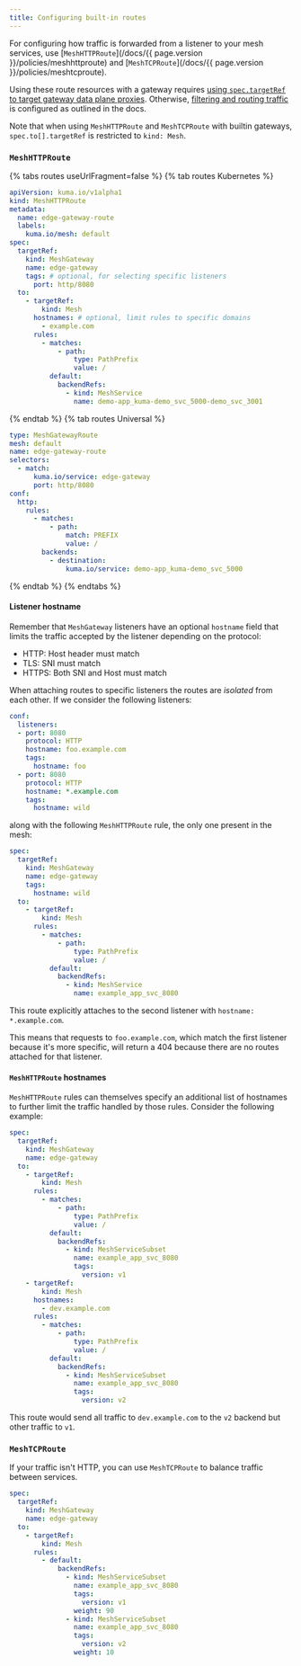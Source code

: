 ```yaml
---
title: Configuring built-in routes
---
```


For configuring how traffic is forwarded from a listener to your mesh services,
use [`MeshHTTPRoute`](/docs/{{ page.version }}/policies/meshhttproute) and
[`MeshTCPRoute`](/docs/{{ page.version }}/policies/meshtcproute).

Using these route resources with a gateway requires [using `spec.targetRef` to target
gateway data plane proxies](../../../policies/targetref/#target-resources).
Otherwise, [filtering and routing traffic](/../../../policies/meshhttproute) is
configured as outlined in the docs.

Note that when using `MeshHTTPRoute` and `MeshTCPRoute` with builtin gateways,
`spec.to[].targetRef` is restricted to `kind: Mesh`.

### `MeshHTTPRoute`

{% tabs routes useUrlFragment=false %}
{% tab routes Kubernetes %}

```yaml
apiVersion: kuma.io/v1alpha1
kind: MeshHTTPRoute
metadata:
  name: edge-gateway-route
  labels:
    kuma.io/mesh: default
spec:
  targetRef:
    kind: MeshGateway
    name: edge-gateway
    tags: # optional, for selecting specific listeners
      port: http/8080
  to:
    - targetRef:
        kind: Mesh
      hostnames: # optional, limit rules to specific domains
        - example.com
      rules:
        - matches:
            - path:
                type: PathPrefix
                value: /
          default:
            backendRefs:
              - kind: MeshService
                name: demo-app_kuma-demo_svc_5000-demo_svc_3001
```

{% endtab %}
{% tab routes Universal %}

```yaml
type: MeshGatewayRoute
mesh: default
name: edge-gateway-route
selectors:
  - match:
      kuma.io/service: edge-gateway
      port: http/8080
conf:
  http:
    rules:
      - matches:
          - path:
              match: PREFIX
              value: /
        backends:
          - destination:
              kuma.io/service: demo-app_kuma-demo_svc_5000
```

{% endtab %}
{% endtabs %}

#### Listener hostname

Remember that `MeshGateway` listeners have an optional `hostname` field that limits the
traffic accepted by the listener depending on the protocol:

- HTTP: Host header must match
- TLS: SNI must match
- HTTPS: Both SNI and Host must match

When attaching routes to specific listeners the routes are _isolated_ from each
other. If we consider the following listeners:

```yaml
conf:
  listeners:
  - port: 8080
    protocol: HTTP
    hostname: foo.example.com
    tags:
      hostname: foo
  - port: 8080
    protocol: HTTP
    hostname: *.example.com
    tags:
      hostname: wild
```

along with the following `MeshHTTPRoute` rule, the only one present in the mesh:

```yaml
spec:
  targetRef:
    kind: MeshGateway
    name: edge-gateway
    tags:
      hostname: wild
  to:
    - targetRef:
        kind: Mesh
      rules:
        - matches:
            - path:
                type: PathPrefix
                value: /
          default:
            backendRefs:
              - kind: MeshService
                name: example_app_svc_8080
```

This route explicitly attaches to the second listener with `hostname: *.example.com`.

This means that requests to `foo.example.com`, which match the first listener
because it's more specific,
will return a 404 because there are no routes attached for that listener.

#### `MeshHTTPRoute` hostnames

`MeshHTTPRoute` rules can themselves specify an additional list of hostnames to further
limit the traffic handled by those rules. Consider the following example:

```yaml
spec:
  targetRef:
    kind: MeshGateway
    name: edge-gateway
  to:
    - targetRef:
        kind: Mesh
      rules:
        - matches:
            - path:
                type: PathPrefix
                value: /
          default:
            backendRefs:
              - kind: MeshServiceSubset
                name: example_app_svc_8080
                tags:
                  version: v1
    - targetRef:
        kind: Mesh
      hostnames:
        - dev.example.com
      rules:
        - matches:
            - path:
                type: PathPrefix
                value: /
          default:
            backendRefs:
              - kind: MeshServiceSubset
                name: example_app_svc_8080
                tags:
                  version: v2
```

This route would send all traffic to `dev.example.com` to the `v2` backend but
other traffic to `v1`.

### `MeshTCPRoute`

If your traffic isn't HTTP, you can use `MeshTCPRoute` to balance traffic
between services.

```yaml
spec:
  targetRef:
    kind: MeshGateway
    name: edge-gateway
  to:
    - targetRef:
        kind: Mesh
      rules:
        - default:
            backendRefs:
              - kind: MeshServiceSubset
                name: example_app_svc_8080
                tags:
                  version: v1
                weight: 90
              - kind: MeshServiceSubset
                name: example_app_svc_8080
                tags:
                  version: v2
                weight: 10
```
